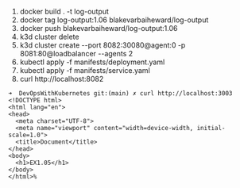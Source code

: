 1. docker build . -t log-output
2. docker tag log-output:1.06 blakevarbaiheward/log-output
3. docker push blakevarbaiheward/log-output:1.06
4. k3d cluster delete
5. k3d cluster create --port 8082:30080@agent:0 -p 8081:80@loadbalancer --agents 2
4. kubectl apply -f manifests/deployment.yaml
4. kubectl apply -f manifests/service.yaml
7. curl http://localhost:8082

```
➜  DevOpsWithKubernetes git:(main) ✗ curl http://localhost:3003
<!DOCTYPE html>
<html lang="en">
<head>
  <meta charset="UTF-8">
  <meta name="viewport" content="width=device-width, initial-scale=1.0">
  <title>Document</title>
</head>
<body>
  <h1>EX1.05</h1>
</body>
</html>%  
```